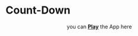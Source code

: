 # Count-Down
<p align="center">you can <a href="https://augiedog.github.io/Count-Down/"><b>Play</b></a> the App here</p>
